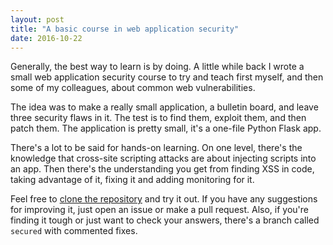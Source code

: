 ```yaml
---
layout: post
title: "A basic course in web application security"
date: 2016-10-22
---
```


Generally, the best way to learn is by doing. A little while back I wrote a 
small web application security course to try and teach first myself, and then 
some of my colleagues, about common web vulnerabilities.

The idea was to make a really small application, a bulletin board, and leave 
three security flaws in it. The test is to find them, exploit them, and then 
patch them. The application is pretty small, it's a one-file Python Flask app.

There's a lot to be said for hands-on learning. On one level, there's the 
knowledge that cross-site scripting attacks are about injecting scripts 
into an app. Then there's the understanding you get from finding XSS in code, 
taking advantage of it, fixing it and adding monitoring for it.

Feel free to [clone the repository](https://github.com/agentreno/aas-demo) and 
try it out. If you have any suggestions for improving it, just open an issue 
or make a pull request. Also, if you're finding it tough or just want to check 
your answers, there's a branch called `secured` with commented fixes.
